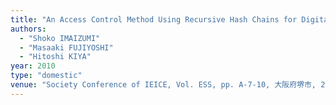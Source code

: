 ```yaml
---
title: "An Access Control Method Using Recursive Hash Chains for Digital Content"
authors:
  - "Shoko IMAIZUMI"
  - "Masaaki FUJIYOSHI"
  - "Hitoshi KIYA"
year: 2010
type: "domestic"
venue: "Society Conference of IEICE, Vol. ESS, pp. A-7-10, 大阪府堺市, 2010-09-17."
---
```

